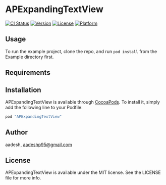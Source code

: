 # APExpandingTextView

[![CI Status](http://img.shields.io/travis/aadesh/APExpandingTextView.svg?style=flat)](https://travis-ci.org/aadesh/APExpandingTextView)
[![Version](https://img.shields.io/cocoapods/v/APExpandingTextView.svg?style=flat)](http://cocoapods.org/pods/APExpandingTextView)
[![License](https://img.shields.io/cocoapods/l/APExpandingTextView.svg?style=flat)](http://cocoapods.org/pods/APExpandingTextView)
[![Platform](https://img.shields.io/cocoapods/p/APExpandingTextView.svg?style=flat)](http://cocoapods.org/pods/APExpandingTextView)

## Usage

To run the example project, clone the repo, and run `pod install` from the Example directory first.

## Requirements

## Installation

APExpandingTextView is available through [CocoaPods](http://cocoapods.org). To install
it, simply add the following line to your Podfile:

```ruby
pod "APExpandingTextView"
```

## Author

aadesh, aadeshp95@gmail.com

## License

APExpandingTextView is available under the MIT license. See the LICENSE file for more info.
